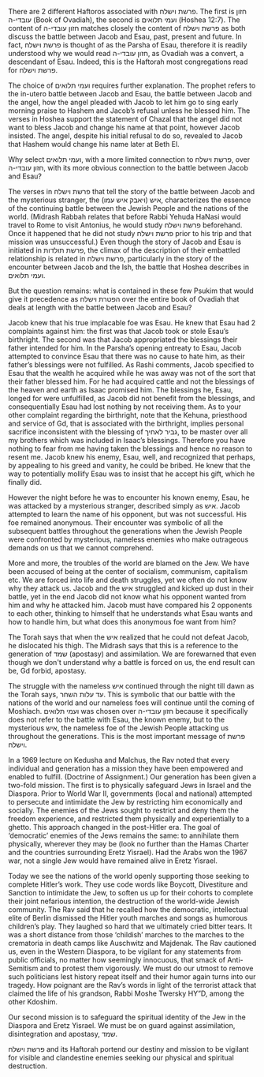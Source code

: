 There are 2 different Haftoros associated with פרשת וישלח. The first is חזון עובדי-ה (Book of Ovadiah), the second is ועמי תלואים (Hoshea 12:7). The content of חזון עובדי-ה matches closely the content of פרשת וישלח as both discuss the battle between Jacob and Esau, past, present and future. In fact, פרשת וישלח is thought of as the Parsha of Esau, therefore it is readily understood why we would read חזון עובדי-ה, as Ovadiah was a convert, a descendant of Esau. Indeed, this is the Haftorah most congregations read for פרשת וישלח. 

The choice of ועמי תלואים requires further explanation. The prophet refers to the in-utero battle between Jacob and Esau, the battle between Jacob and the angel, how the angel pleaded with Jacob to let him go to sing early morning praise to Hashem and Jacob’s refusal unless he blessed him. The verses in Hoshea support the statement of Chazal that the angel did not want to bless Jacob and change his name at that point, however Jacob insisted. The angel, despite his initial refusal to do so, revealed to Jacob that Hashem would change his name later at Beth El.

Why select ועמי תלואים, with a more limited connection to פרשת וישלח, over חזון עובדי-ה, with its more obvious connection to the battle between Jacob and Esau?

The verses in פרשת וישלח that tell the story of the battle between Jacob and the mysterious stranger, the איש (ויאבק איש עמו), characterizes the essence of the continuing battle between the Jewish People and the nations of the world. (Midrash Rabbah relates that before Rabbi Yehuda HaNasi would travel to Rome to visit Antonius, he would study פרשת וישלח beforehand. Once it happened that he did not study פרשת וישלח prior to his trip and that mission was unsuccessful.) Even though the story of Jacob and Esau is initiated in פרשת תולדות, the climax of the description of their embattled relationship is related in פרשת וישלח, particularly in the story of the encounter between Jacob and the Ish, the battle that Hoshea describes in ועמי תלואים. 

But the question remains: what is contained in these few Psukim that would give it precedence as הפטרת וישלח over the entire book of Ovadiah that deals at length with the battle between Jacob and Esau? 

Jacob knew that his true implacable foe was Esau. He knew that Esau had 2 complaints against him: the first was that Jacob took or stole Esau’s birthright. The second was that Jacob appropriated the blessings their father intended for him. In the Parsha’s opening entreaty to Esau, Jacob attempted to convince Esau that there was no cause to hate him, as their father’s blessings were not fulfilled. As Rashi comments, Jacob specified to Esau that the wealth he acquired while he was away was not of the sort that their father blessed him. For he had acquired cattle and not the blessings of the heaven and earth as Isaac promised him. The blessings he, Esau, longed for were unfulfilled, as Jacob did not benefit from the blessings, and consequentially Esau had lost nothing by not receiving them. As to your other complaint regarding the birthright, note that the Kehuna, priesthood and service of Gd, that is associated with the birthright, implies personal sacrifice inconsistent with the blessing of גביר לאחיך, to be master over all my brothers which was included in Isaac’s blessings. Therefore you have nothing to fear from me having taken the blessings and hence no reason to resent me. Jacob knew his enemy, Esau, well, and recognized that perhaps, by appealing to his greed and vanity, he could be bribed. He knew that the way to potentially mollify Esau was to insist that he accept his gift, which he finally did. 

However the night before he was to encounter his known enemy, Esau, he was attacked by a mysterious stranger, described simply as איש. Jacob attempted to learn the name of his opponent, but was not successful. His foe remained anonymous. Their encounter was symbolic of all the subsequent battles throughout the generations when the Jewish People were confronted by mysterious, nameless enemies who make outrageous demands on us that we cannot comprehend. 

More and more, the troubles of the world are blamed on the Jew. We have been accused of being at the center of socialism, communism, capitalism etc. We are forced into life and death struggles, yet we often do not know why they attack us. Jacob and the איש struggled and kicked up dust in their battle, yet in the end Jacob did not know what his opponent wanted from him and why he attacked him. Jacob must have compared his 2 opponents to each other, thinking to himself that he understands what Esau wants and how to handle him, but what does this anonymous foe want from him? 

The Torah says that when the איש realized that he could not defeat Jacob, he dislocated his thigh. The Midrash says that this is a reference to the generation of שמד (apostasy) and assimilation. We are forewarned that even though we don't understand why a battle is forced on us, the end result can be, Gd forbid, apostasy. 

The struggle with the nameless איש continued through the night till dawn as the Torah says, עד עלות השחר. This is symbolic that our battle with the nations of the world and our nameless foes will continue until the coming of Moshiach. ועמי תלואים was chosen over חזון עובדי-ה because it specifically does not refer to the battle with Esau, the known enemy, but to the mysterious איש, the nameless foe of the Jewish People attacking us throughout the generations. This is the most important message of פרשת וישלח. 

In a 1969 lecture on Kedusha and Malchus, the Rav noted that every individual and generation has a mission they have been empowered and enabled to fulfill. (Doctrine of Assignment.) Our generation has been given a two-fold mission. The first is to physically safeguard Jews in Israel and the Diaspora. Prior to World War II, governments (local and national) attempted to persecute and intimidate the Jew by restricting him economically and socially. The enemies of the Jews sought to restrict and deny them the freedom experience, and restricted them physically and experientially to a ghetto. This approach changed in the post-Hitler era. The goal of ‘democratic’ enemies of the Jews remains the same: to annihilate them physically, wherever they may be (look no further than the Hamas Charter and the countries surrounding Eretz Yisrael). Had the Arabs won the 1967 war, not a single Jew would have remained alive in Eretz Yisrael. 

Today we see the nations of the world openly supporting those seeking to complete Hitler’s work. They use code words like Boycott, Divestiture and Sanction to intimidate the Jew, to soften us up for their cohorts to complete their joint nefarious intention, the destruction of the world-wide Jewish community. The Rav said that he recalled how the democratic, intellectual elite of Berlin dismissed the Hitler youth marches and songs as humorous children’s play. They laughed so hard that we ultimately cried bitter tears. It was a short distance from those ‘childish’ marches to the marches to the crematoria in death camps like Auschwitz and Majdenak. The Rav cautioned us, even in the Western Diaspora, to be vigilant for any statements from public officials, no matter how seemingly innocuous, that smack of Anti-Semitism and to protest them vigorously. We must do our utmost to remove such politicians lest history repeat itself and their humor again turns into our tragedy. How poignant are the Rav’s words in light of the terrorist attack that claimed the life of his grandson, Rabbi Moshe Twersky HY”D, among the other Kdoshim. 

Our second mission is to safeguard the spiritual identity of the Jew in the Diaspora and Eretz Yisrael. We must be on guard against assimilation, disintegration and apostasy, שמד. 

פרשת וישלח and its Haftorah portend our destiny and mission to be vigilant for visible and clandestine enemies seeking our physical and spiritual destruction. 
